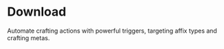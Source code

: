 # Download
Automate crafting actions with powerful triggers, targeting affix types and crafting metas.
